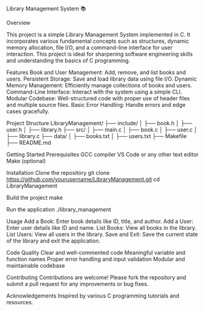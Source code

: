 Library Management System 📚

Overview

This project is a simple Library Management System implemented in C. It incorporates various fundamental concepts such as structures, dynamic memory allocation, file I/O, and a command-line interface for user interaction. This project is ideal for sharpening software engineering skills and understanding the basics of C programming.

Features
Book and User Management: Add, remove, and list books and users.
Persistent Storage: Save and load library data using file I/O.
Dynamic Memory Management: Efficiently manage collections of books and users.
Command-Line Interface: Interact with the system using a simple CLI.
Modular Codebase: Well-structured code with proper use of header files and multiple source files.
Basic Error Handling: Handle errors and edge cases gracefully.

Project Structure
LibraryManagement/
├── include/
│   ├── book.h
│   ├── user.h
│   ├── library.h
├── src/
│   ├── main.c
│   ├── book.c
│   ├── user.c
│   ├── library.c
├── data/
│   ├── books.txt
│   ├── users.txt
├── Makefile
├── README.md

Getting Started
Prerequisites
  GCC compiler
  VS Code or any other text editor
  Make (optional)

Installation
  Clone the repository
    git clone https://github.com/yourusername/LibraryManagement.git
cd LibraryManagement

Build the project
  make

Run the application
  ./library_management

Usage
  Add a Book: Enter book details like ID, title, and author.
  Add a User: Enter user details like ID and name.
  List Books: View all books in the library.
  List Users: View all users in the library.
  Save and Exit: Save the current state of the library and exit the application.

Code Quality
  Clear and well-commented code
  Meaningful variable and function names
  Proper error handling and input validation
  Modular and maintainable codebase

Contributing
  Contributions are welcome! Please fork the repository and submit a pull request for any improvements or bug fixes.

Acknowledgements
  Inspired by various C programming tutorials and resources.